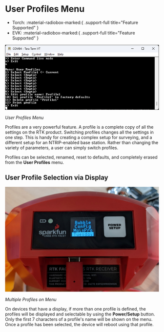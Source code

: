 # User Profiles Menu

<!--
Compatibility Icons
====================================================================================

:material-radiobox-marked:{ .support-full title="Feature Supported" }
:material-radiobox-indeterminate-variant:{ .support-partial title="Feature Partially Supported" }
:material-radiobox-blank:{ .support-none title="Feature Not Supported" }
-->

<div class="grid cards fill" markdown>

- Torch: :material-radiobox-marked:{ .support-full title="Feature Supported" }
- EVK: :material-radiobox-marked:{ .support-full title="Feature Supported" }

</div>

![List of user profiles](<img/Terminal/SparkFun RTK Everywhere - User Profiles Menu.png>)

*User Profiles Menu*

Profiles are a very powerful feature. A profile is a complete copy of all the settings on the RTK product. Switching profiles changes all the settings in one step. This is handy for creating a complex setup for surveying, and a different setup for an NTRIP-enabled base station. Rather than changing the variety of parameters, a user can simply switch profiles.

Profiles can be selected, renamed, reset to defaults, and completely erased from the **User Profiles** menu.

## User Profile Selection via Display

![Multiple Profiles on Menu](img/SparkFun_RTK_Facet_Profile.jpg)

*Multiple Profiles on Menu*

On devices that have a display, if more than one profile is defined, the profiles will be displayed and selectable by using the **Power/Setup** button. Only the first 7 characters of a profile's name will be shown on the menu. Once a profile has been selected, the device will reboot using that profile.
